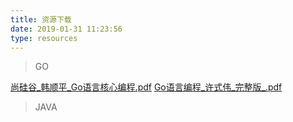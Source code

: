 ```yaml
---
title: 资源下载
date: 2019-01-31 11:23:56
type: resources
---
```

> GO 

  [尚硅谷_韩顺平_Go语言核心编程.pdf](http://pkyddcyaj.bkt.clouddn.com/%E5%B0%9A%E7%A1%85%E8%B0%B7_%E9%9F%A9%E9%A1%BA%E5%B9%B3_Go%E8%AF%AD%E8%A8%80%E6%A0%B8%E5%BF%83%E7%BC%96%E7%A8%8B.pdf)
  [Go语言编程_许式伟_完整版_.pdf](http://pkyddcyaj.bkt.clouddn.com/Go%E8%AF%AD%E8%A8%80%E7%BC%96%E7%A8%8B_%E8%AE%B8%E5%BC%8F%E4%BC%9F_%E5%AE%8C%E6%95%B4%E7%89%88_.pdf)


> JAVA